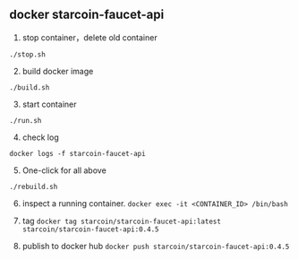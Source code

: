 ## docker starcoin-faucet-api

1. stop container，delete old container

`./stop.sh`

2. build docker image

`./build.sh`

3. start container

`./run.sh`

4. check log

`docker logs -f starcoin-faucet-api`

5. One-click for all above

`./rebuild.sh`

6. inspect a running container.
   `docker exec -it <CONTAINER_ID> /bin/bash`

7. tag
   `docker tag starcoin/starcoin-faucet-api:latest starcoin/starcoin-faucet-api:0.4.5`

8. publish to docker hub
   `docker push starcoin/starcoin-faucet-api:0.4.5`

